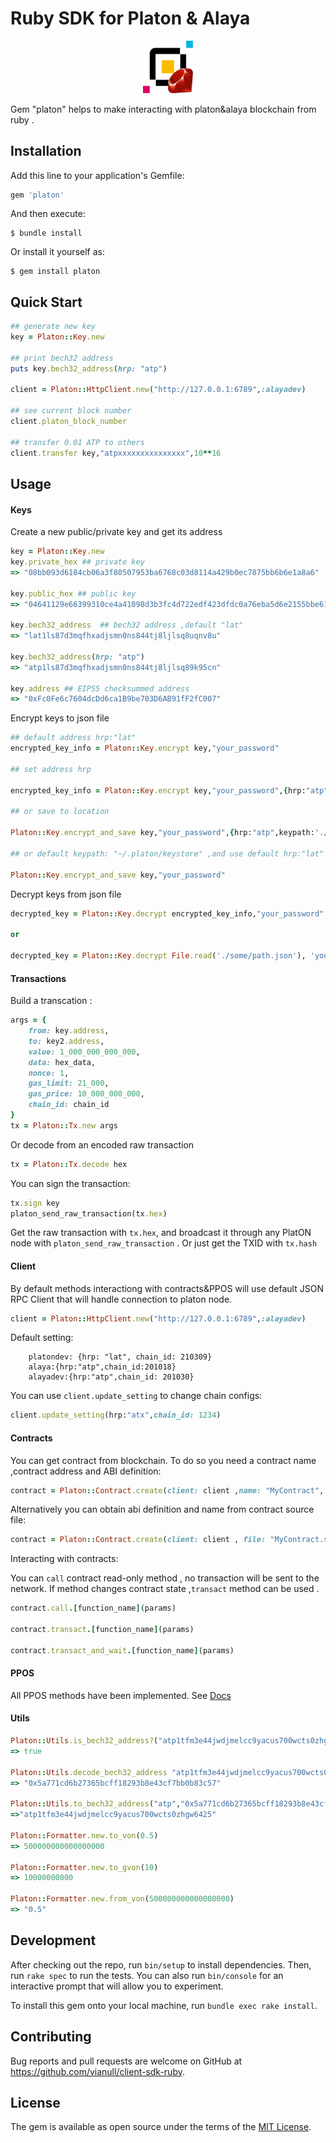 # Ruby SDK for Platon & Alaya 


<p align="center">
    <img src="./platon-ruby-logo.png" width="80" title="platon ruby SDK" alt="platon ruby SDK">
</p>


Gem "platon" helps to make interacting with platon&alaya blockchain from ruby .


## Installation

Add this line to your application's Gemfile:

```ruby
gem 'platon'
```

And then execute:

    $ bundle install

Or install it yourself as:

    $ gem install platon


## Quick Start

```ruby
## generate new key 
key = Platon::Key.new  

## print bech32 address 
puts key.bech32_address(hrp: "atp") 

client = Platon::HttpClient.new("http://127.0.0.1:6789",:alayadev)

## see current block number
client.platon_block_number  

## transfer 0.01 ATP to others
client.transfer key,"atpxxxxxxxxxxxxxxx",10**16

```


## Usage

#### Keys

Create a new public/private key and get its address

```ruby
key = Platon::Key.new
key.private_hex ## private key
=> "08bb093d6184cb06a3f80507953ba6768c03d8114a429b0ec7875bb6b6e1a8a6"

key.public_hex ## public key
=> "04641129e66399310ce4a41098d3b3fc4d722edf423dfdc0a76eba5d6e2155bbe611ee2a5c06011ab76040ca53b9ead4c5061d8cc8a89afa3f45af5830661d4b34"

key.bech32_address  ## bech32 address ,default "lat"
=> "lat1ls87d3mqfhxadjsmn0ns844tj8ljlsq8uqnv8u" 

key.bech32_address(hrp: "atp") 
=> "atp1ls87d3mqfhxadjsmn0ns844tj8ljlsq89k95cn"

key.address ## EIP55 checksummed address
=> "0xFc0Fe6c7604dcDd6ca1B9be703D6AB91fF2fC007"
```

Encrypt keys to json file

```ruby
## default address hrp:"lat"
encrypted_key_info = Platon::Key.encrypt key,"your_password"

## set address hrp

encrypted_key_info = Platon::Key.encrypt key,"your_password",{hrp:"atp"}

## or save to location

Platon::Key.encrypt_and_save key,"your_password",{hrp:"atp",keypath:'./some/path.json'}

## or default keypath: "~/.platon/keystore" ,and use default hrp:"lat"

Platon::Key.encrypt_and_save key,"your_password" 

```

Decrypt keys from json file

```ruby
decrypted_key = Platon::Key.decrypt encrypted_key_info,"your_password"

or

decrypted_key = Platon::Key.decrypt File.read('./some/path.json'), 'your_password'
```

#### Transactions

Build a transcation :

```ruby
args = { 
    from: key.address,
    to: key2.address,
    value: 1_000_000_000_000,
    data: hex_data,  
    nonce: 1,
    gas_limit: 21_000,
    gas_price: 10_000_000_000,
    chain_id: chain_id
}
tx = Platon::Tx.new args
```

Or decode from an encoded raw transaction

```ruby
tx = Platon::Tx.decode hex
```

You can sign the transaction:

```ruby
tx.sign key
platon_send_raw_transaction(tx.hex)
```

Get the raw transaction with `tx.hex`, and broadcast it through any PlatON node with `platon_send_raw_transaction` . Or just get the TXID with `tx.hash`

#### Client

By default methods interactiong with contracts&PPOS will use default JSON RPC Client that will handle connection to platon node. 

```ruby
client = Platon::HttpClient.new("http://127.0.0.1:6789",:alayadev)
```

Default setting:
```
    platondev: {hrp: "lat", chain_id: 210309}
    alaya:{hrp:"atp",chain_id:201018} 
    alayadev:{hrp:"atp",chain_id: 201030}
```

You can use `client.update_setting` to change chain configs:

```ruby
client.update_setting(hrp:"atx",chain_id: 1234)
```

#### Contracts

You can get contract from blockchain. To do so you need a contract name ,contract address and ABI definition:

```ruby
contract = Platon::Contract.create(client: client ,name: "MyContract", address: "atpxxxx_your_bench32_address", abi: abi)
```

Alternatively you can obtain abi definition and name from contract source file:
```ruby
contract = Platon::Contract.create(client: client , file: "MyContract.sol", address: "atpxxxx_your_bench32_address")
```

Interacting with contracts:

You can `call` contract read-only method , no transaction will be sent to the network. If method changes contract state ,`transact` method can be used .

```ruby
contract.call.[function_name](params)

contract.transact.[function_name](params)

contract.transact_and_wait.[function_name](params)  
```

#### PPOS

All PPOS methods have been implemented. See [Docs](./doc/zh-cn.md) 

#### Utils

```ruby
Platon::Utils.is_bech32_address?("atp1tfm3e44jwdjmelcc9yacus700wcts0zhgw6425")
=> true

Platon::Utils.decode_bech32_address "atp1tfm3e44jwdjmelcc9yacus700wcts0zhgw6425"
=> "0x5a771cd6b27365bcff18293b8e43cf7bb0b83c57"

Platon::Utils.to_bech32_address("atp","0x5a771cd6b27365bcff18293b8e43cf7bb0b83c57")
=>"atp1tfm3e44jwdjmelcc9yacus700wcts0zhgw6425"

Platon::Formatter.new.to_von(0.5)
=> 500000000000000000

Platon::Formatter.new.to_gvon(10)
=> 10000000000

Platon::Formatter.new.from_von(500000000000000000)
=> "0.5"
```

## Development

After checking out the repo, run `bin/setup` to install dependencies. Then, run `rake spec` to run the tests. You can also run `bin/console` for an interactive prompt that will allow you to experiment.

To install this gem onto your local machine, run `bundle exec rake install`. 

## Contributing

Bug reports and pull requests are welcome on GitHub at https://github.com/vianull/client-sdk-ruby.

## License

The gem is available as open source under the terms of the [MIT License](https://opensource.org/licenses/MIT).

